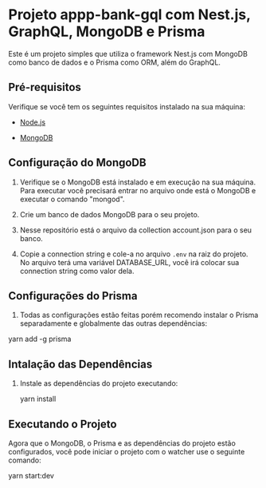 # Projeto appp-bank-gql com Nest.js, GraphQL, MongoDB e Prisma

Este é um projeto simples que utiliza o framework Nest.js com MongoDB como banco de dados e o Prisma como ORM, além do GraphQL.

## Pré-requisitos

Verifique se você tem os seguintes requisitos instalado na sua máquina:

- [Node.js](https://nodejs.org/)

- [MongoDB](https://www.mongodb.com/try/download/community)

## Configuração do MongoDB

1. Verifique se o MongoDB está instalado e em execução na sua máquina. Para executar você precisará entrar no arquivo onde está o MongoDB e executar o comando "mongod".

2. Crie um banco de dados MongoDB para o seu projeto.

3. Nesse repositório está o arquivo da collection account.json para o seu banco.

4. Copie a connection string e cole-a no arquivo `.env` na raiz do projeto. No arquivo terá uma variável DATABASE_URL, você irá colocar sua connection string como valor dela. 
 
## Configurações do Prisma

1. Todas as configurações estão feitas porém recomendo instalar o Prisma separadamente e globalmente das outras dependências:
<p>yarn add -g prisma</p>

## Intalação das Dependências

1. Instale as dependências do projeto executando:
   <p>yarn install</p>

## Executando o Projeto

Agora que o MongoDB, o Prisma e as dependências do projeto estão configurados, você pode iniciar o projeto com o watcher use o seguinte comando:
<p>yarn start:dev</p>

